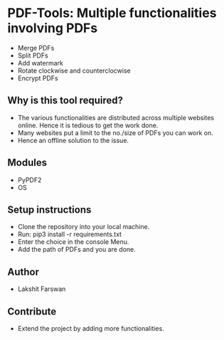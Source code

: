 # PDF-Tools: Multiple functionalities involving PDFs

- Merge PDFs
- Split PDFs
- Add watermark
- Rotate clockwise and counterclocwise
- Encrypt PDFs

## Why is this tool required?

- The various functionalities are distributed across multiple websites online. Hence it is tedious to get the work done.
- Many websites put a limit to the no./size of PDFs you can work on.
- Hence an offline solution to the issue.

## Modules

- PyPDF2
- OS

## Setup instructions

- Clone the repository into your local machine.
- Run: pip3 install -r requirements.txt
- Enter the choice in the console Menu.
- Add the path of PDFs and you are done.

## Author

- Lakshit Farswan

## Contribute

- Extend the project by adding more functionalities.
